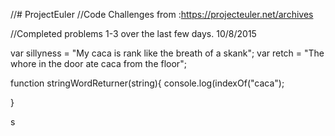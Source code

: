 //# ProjectEuler
//Code Challenges from :https://projecteuler.net/archives

//Completed problems 1-3 over the last few days. 10/8/2015

var sillyness = "My caca is rank like the breath of a skank";
var retch = "The whore in the door ate caca from the floor";
 
 
 function stringWordReturner(string){
 console.log(indexOf("caca");
 
 
 
 
 
 
 }
 
 
s
 
 